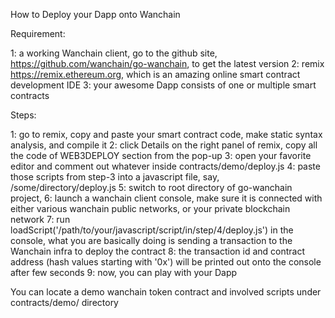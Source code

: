 How to Deploy your Dapp onto Wanchain 

Requirement:

1: a working Wanchain client, go to the github site, https://github.com/wanchain/go-wanchain, to get the latest version
2: remix https://remix.ethereum.org, which is an amazing online smart contract development IDE
3: your awesome Dapp consists of one or multiple smart contracts

Steps:

1: go to remix, copy and paste your smart contract code, make static syntax analysis, and compile it
2: click Details on the right panel of remix, copy all the code of WEB3DEPLOY section from the pop-up
3: open your favorite editor and comment out whatever inside contracts/demo/deploy.js
4: paste those scripts from step-3 into a javascript file, say, /some/directory/deploy.js
5: switch to root directory of go-wanchain project, 
6: launch a wanchain client console, make sure it is connected with either various wanchain public networks, or your private blockchain network
7: run loadScript('/path/to/your/javascript/script/in/step/4/deploy.js') in the console, what you are basically doing is sending a transaction to the Wanchain infra to deploy the contract
8: the transaction id and contract address (hash values starting with '0x') will be printed out onto the console after few seconds
9: now, you can play with your Dapp 

You can locate a demo wanchain token contract and involved scripts under contracts/demo/ directory